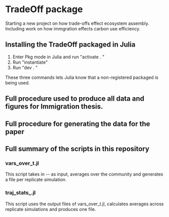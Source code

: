 # TradeOff package
Starting a new project on how trade-offs effect ecosystem assembly. Including work on how immgration effects carbon use efficiency.

## Installing the TradeOff packaged in Julia
1. Enter Pkg mode in Julia and run "activate . "
2. Run "instantiate"
3. Run "dev . "

These three commands lets Julia know that a non-registered packaged is being used.

## Full procedure used to produce all data and figures for Immigration thesis.

## Full procedure for generating the data for the paper

## Full summary of the scripts in this repository
### vars_over_t.jl
This script takes in -- as input, averages over the community and generates a file per replicate simulation.

### traj_stats_.jl
This script uses the output files of vars_over_t.jl, calculates averages across replicate simulations and produces one file.